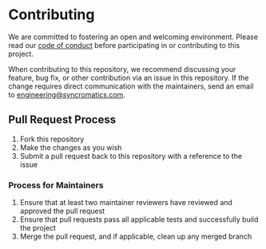 # Contributing

We are committed to fostering an open and welcoming environment. Please read our [code of conduct](CODE_OF_CONDUCT.md) before participating in or contributing to this project.

When contributing to this repository, we recommend discussing your feature, bug fix, or other contribution via an issue in this repository. If the change requires direct communication with the maintainers, send an email to engineering@syncromatics.com.

## Pull Request Process

1. Fork this repository
2. Make the changes as you wish
3. Submit a pull request back to this repository with a reference to the issue

### Process for Maintainers

1. Ensure that at least two maintainer reviewers have reviewed and approved the pull request
2. Ensure that pull requests pass all applicable tests and successfully build the project
3. Merge the pull request, and if applicable, clean up any merged branch
